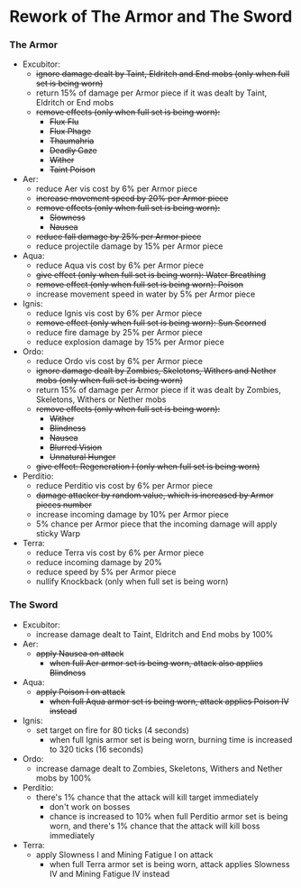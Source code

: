 # Rework of The Armor and The Sword

### The Armor
* Excubitor:
    * ~~ignore damage dealt by Taint, Eldritch and End mobs (only when full set is being worn)~~
    * return 15% of damage per Armor piece if it was dealt by Taint, Eldritch or End mobs
    * ~~remove effects (only when full set is being worn):~~
        * ~~Flux Flu~~
        * ~~Flux Phage~~
        * ~~Thaumahria~~
        * ~~Deadly Gaze~~
        * ~~Wither~~
        * ~~Taint Poison~~
* Aer:
    * reduce Aer vis cost by 6% per Armor piece
    * ~~increase movement speed by 20% per Armor piece~~
    * ~~remove effects (only when full set is being worn):~~
        * ~~Slowness~~
        * ~~Nausea~~
    * ~~reduce fall damage by 25% per Armor piece~~
    * reduce projectile damage by 15% per Armor piece
* Aqua:
    * reduce Aqua vis cost by 6% per Armor piece
    * ~~give effect (only when full set is being worn): Water Breathing~~
    * ~~remove effect (only when full set is being worn): Poison~~
    * increase movement speed in water by 5% per Armor piece
* Ignis:
    * reduce Ignis vis cost by 6% per Armor piece
    * ~~remove effect (only when full set is being worn): Sun Scorned~~
    * reduce fire damage by 25% per Armor piece
    * reduce explosion damage by 15% per Armor piece
* Ordo:
    * reduce Ordo vis cost by 6% per Armor piece
    * ~~ignore damage dealt by Zombies, Skeletons, Withers and Nether mobs (only when full set is being worn)~~
    * return 15% of damage per Armor piece if it was dealt by Zombies, Skeletons, Withers or Nether mobs
    * ~~remove effects (only when full set is being worn):~~
        * ~~Wither~~
        * ~~Blindness~~
        * ~~Nausea~~
        * ~~Blurred Vision~~
        * ~~Unnatural Hunger~~
    * ~~give effect: Regeneration I (only when full set is being worn)~~
* Perditio:
    * reduce Perditio vis cost by 6% per Armor piece
    * ~~damage attacker by random value, which is increased by Armor pieces number~~
    * increase incoming damage by 10% per Armor piece
    * 5% chance per Armor piece that the incoming damage will apply sticky Warp
* Terra:
    * reduce Terra vis cost by 6% per Armor piece
    * reduce incoming damage by 20%
    * reduce speed by 5% per Armor piece
    * nullify Knockback (only when full set is being worn)

### The Sword
* Excubitor:
    * increase damage dealt to Taint, Eldritch and End mobs by 100%
* Aer:
    * ~~apply Nausea on attack~~
        * ~~when full Aer armor set is being worn, attack also applies Blindness~~
* Aqua:
    * ~~apply Poison I on attack~~
        * ~~when full Aqua armor set is being worn, attack applies Poison IV instead~~
* Ignis:
    * set target on fire for 80 ticks (4 seconds)
        * when full Ignis armor set is being worn, burning time is increased to 320 ticks (16 seconds)
* Ordo:
    * increase damage dealt to Zombies, Skeletons, Withers and Nether mobs by 100%
* Perditio:
    * there's 1% chance that the attack will kill target immediately
        * don't work on bosses
        * chance is increased to 10% when full Perditio armor set is being worn, and there's 1% chance that the attack will kill boss immediately
* Terra:
    * apply Slowness I and Mining Fatigue I on attack
        * when full Terra armor set is being worn, attack applies Slowness IV and Mining Fatigue IV instead
    
